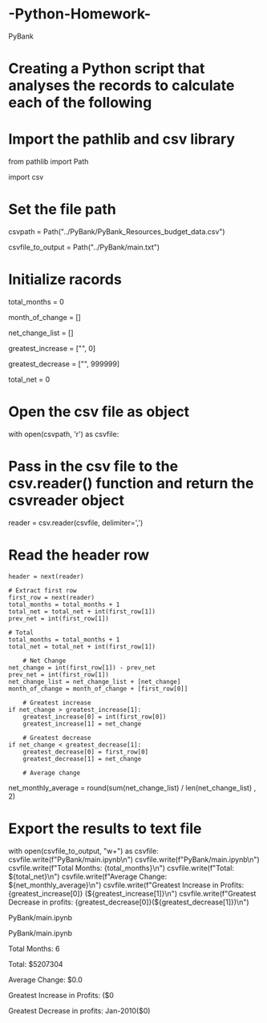 # -Python-Homework-
PyBank                               

# Creating a Python script that analyses the records to calculate each of the following

# Import the pathlib and csv library
from pathlib import Path

import csv

# Set the file path
csvpath = Path("../PyBank/PyBank_Resources_budget_data.csv")

csvfile_to_output = Path("../PyBank/main.txt")

# Initialize racords

total_months = 0

month_of_change = []

net_change_list = []

greatest_increase = ["", 0]

greatest_decrease = ["", 999999]

total_net = 0


# Open the csv file as object

with open(csvpath, 'r') as csvfile:

# Pass in the csv file to the csv.reader() function and return the csvreader object
   
   reader = csv.reader(csvfile, delimiter=',')
   
  # Read the header row
    header = next(reader)
    
    # Extract first row
    first_row = next(reader)
    total_months = total_months + 1
    total_net = total_net + int(first_row[1])
    prev_net = int(first_row[1])
      
    # Total
    total_months = total_months + 1
    total_net = total_net + int(first_row[1])
        
        # Net Change
    net_change = int(first_row[1]) - prev_net
    prev_net = int(first_row[1])
    net_change_list = net_change_list + [net_change]
    month_of_change = month_of_change + [first_row[0]]
        
        # Greatest increase
    if net_change > greatest_increase[1]:
        greatest_increase[0] = int(first_row[0])
        greatest_increase[1] = net_change
            
        # Greatest decrease
    if net_change < greatest_decrease[1]:
        greatest_decrease[0] = first_row[0]
        greatest_decrease[1] = net_change
            
        # Average change
net_monthly_average = round(sum(net_change_list) / len(net_change_list) , 2)

# Export the results to text file 
with open(csvfile_to_output, "w+") as csvfile:
    csvfile.write(f"PyBank/main.ipynb\n")
    csvfile.write(f"PyBank/main.ipynb\n")
    csvfile.write(f"Total Months: {total_months}\n")
    csvfile.write(f"Total: ${total_net}\n")
    csvfile.write(f"Average Change: ${net_monthly_average}\n")
    csvfile.write(f"Greatest Increase in Profits: {greatest_increase[0]} (${greatest_increase[1]}\n")
    csvfile.write(f"Greatest Decrease in profits: {greatest_decrease[0]}(${greatest_decrease[1]})\n")
 

PyBank/main.ipynb

PyBank/main.ipynb

Total Months: 6

Total: $5207304

Average Change: $0.0

Greatest Increase in Profits:  ($0

Greatest Decrease in profits: Jan-2010($0)
